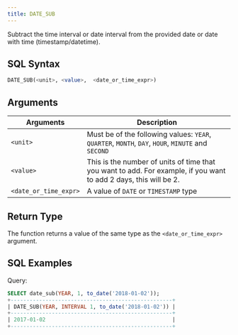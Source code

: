 ```yaml
---
title: DATE_SUB
---
```


Subtract the time interval or date interval from the provided date or date with time (timestamp/datetime).

## SQL Syntax

```sql
DATE_SUB(<unit>, <value>,  <date_or_time_expr>)
```
## Arguments

| Arguments             | Description                                                                                                       |
|-----------------------|-------------------------------------------------------------------------------------------------------------------|
| `<unit>`              | Must be of the following values: `YEAR`, `QUARTER`, `MONTH`, `DAY`, `HOUR`, `MINUTE` and `SECOND`                 |
| `<value>`             | This is the number of units of time that you want to add. For example, if you want to add 2 days, this will be 2. |
| `<date_or_time_expr>` | A value of `DATE` or `TIMESTAMP` type                                                                             |

## Return Type

The function returns a value of the same type as the `<date_or_time_expr>` argument.

## SQL Examples

Query:
```sql
SELECT date_sub(YEAR, 1, to_date('2018-01-02'));
+---------------------------------------------------+
| DATE_SUB(YEAR, INTERVAL 1, to_date('2018-01-02')) |
+---------------------------------------------------+
| 2017-01-02                                        |
+---------------------------------------------------+
```
